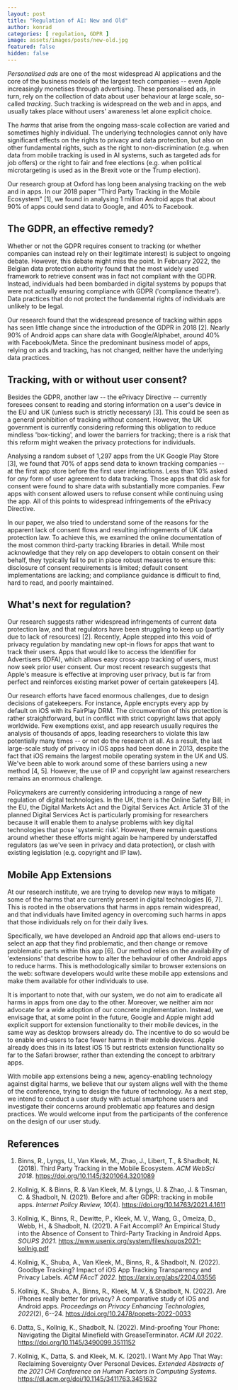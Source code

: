 ```yaml
---
layout: post
title: "Regulation of AI: New and Old"
author: konrad
categories: [ regulation, GDPR ]
image: assets/images/posts/new-old.jpg
featured: false
hidden: false
---
```


*Personalised ads* are one of the most widespread AI applications and
the core of the business models of the largest tech companies -- even
Apple increasingly monetises through advertising. These personalised
ads, in turn, rely on the collection of data about user behaviour at
large scale, so-called *tracking*. Such tracking is widespread on the
web and in apps, and usually takes place without users' awareness let
alone explicit choice.

The *harms* that arise from the ongoing mass-scale collection are varied
and sometimes highly individual. The underlying technologies cannot only
have significant effects on the rights to privacy and data protection,
but also on other fundamental rights, such as the right to
non-discrimination (e.g. when data from mobile tracking is used in AI
systems, such as targeted ads for job offers) or the right to fair and
free elections (e.g. when political microtargeting is used as in the
Brexit vote or the Trump election).

Our research group at Oxford has long been analysing tracking on the web
and in apps. In our 2018 paper "Third Party Tracking in the Mobile
Ecosystem" \[1\], we found in analysing 1 million Android apps that
about 90% of apps could send data to Google, and 40% to Facebook.

## The GDPR, an effective remedy?

Whether or not the GDPR requires consent to tracking (or whether
companies can instead rely on their legitimate interest) is subject to
ongoing debate. However, this debate might miss the point. In February
2022, the Belgian data protection authority found that the most widely
used framework to retrieve consent was in fact not compliant with the
GDPR. Instead, individuals had been bombarded in digital systems by
popups that were not actually ensuring compliance with GDPR ('compliance
theatre'). Data practices that do not protect the fundamental rights of
individuals are unlikely to be legal.

Our research found that the widespread presence of tracking within apps
has seen little change since the introduction of the GDPR in 2018 \[2\].
Nearly 90% of Android apps can share data with Google/Alphabet, around
40% with Facebook/Meta. Since the predominant business model of apps,
relying on ads and tracking, has not changed, neither have the
underlying data practices.

## Tracking, with or without user consent?

Besides the GDPR, another law -- the ePrivacy Directive -- currently
foresees consent to reading and storing information on a user's device
in the EU and UK (unless such is strictly necessary) \[3\]. This could
be seen as a general prohibition of tracking without consent. However,
the UK government is currently considering reforming this obligation to
reduce mindless 'box-ticking', and lower the barriers for tracking;
there is a risk that this reform might weaken the privacy protections
for individuals.

Analysing a random subset of 1,297 apps from the UK Google Play Store
\[3\], we found that 70% of apps send data to known tracking companies
-- at the first app store before the first user interactions. Less than
10% asked for *any* form of user agreement to data tracking. Those apps
that did ask for consent were found to share data with substantially
more companies. Few apps with consent allowed users to refuse consent
while continuing using the app. All of this points to widespread
infringements of the ePrivacy Directive.

In our paper, we also tried to understand some of the reasons for the
apparent lack of consent flows and resulting infringements of UK data
protection law. To achieve this, we examined the online documentation of
the most common third-party tracking libraries in detail. While most
acknowledge that they rely on app developers to obtain consent on their
behalf, they typically fail to put in place robust measures to ensure
this: disclosure of consent requirements is limited; default consent
implementations are lacking; and compliance guidance is difficult to
find, hard to read, and poorly maintained.

## What's next for regulation?

Our research suggests rather widespread infringements of current data
protection law, and that regulators have been struggling to keep up
(partly due to lack of resources) \[2\]. Recently, Apple stepped into
this void of privacy regulation by mandating new opt-in flows for apps
that want to track their users. Apps that would like to access the
Identifier for Advertisers (IDFA), which allows easy cross-app tracking
of users, must now seek prior user consent. Our most recent research
suggests that Apple's measure is effective at improving user privacy,
but is far from perfect and reinforces existing market power of certain
gatekeepers \[4\].

Our research efforts have faced enormous challenges, due to design
decisions of gatekeepers. For instance, Apple encrypts every app by
default on iOS with its FairPlay DRM. The circumvention of this
protection is rather straightforward, but in conflict with strict
copyright laws that apply worldwide. Few exemptions exist, and app
research usually requires the analysis of thousands of apps, leading
researchers to violate this law potentially many times -- or not do the
research at all. As a result, the last large-scale study of privacy in
iOS apps had been done in 2013, despite the fact that iOS remains the
largest mobile operating system in the UK and US. We've been able to
work around some of these barriers using a new method \[4, 5\]. However,
the use of IP and copyright law against researchers remains an enormous
challenge.

Policymakers are currently considering introducing a range of new
regulation of digital technologies. In the UK, there is the Online
Safety Bill; in the EU, the Digital Markets Act and the Digital Services
Act. Article 31 of the planned Digital Services Act is particularly
promising for researchers because it will enable them to analyse
problems with key digital technologies that pose 'systemic risk'.
However, there remain questions around whether these efforts might again
be hampered by understaffed regulators (as we've seen in privacy and
data protection), or clash with existing legislation (e.g. copyright and
IP law).

## Mobile App Extensions

At our research institute, we are trying to develop new ways to mitigate
some of the harms that are currently present in digital technologies
\[6, 7\]. This is rooted in the observations that harms in apps remain
widespread, and that individuals have limited agency in overcoming such
harms in apps that those individuals rely on for their daily lives.

Specifically, we have developed an Android app that allows end-users to
select an app that they find problematic, and then change or remove
problematic parts within this app \[6\]. Our method relies on the
availability of 'extensions' that describe how to alter the behaviour of
other Android apps to reduce harms. This is methodologically similar to
browser extensions on the web: software developers would write these
mobile app extensions and make them available for other individuals to
use.

It is important to note that, with our system, we do not aim to
eradicate all harms in apps from one day to the other. Moreover, we
neither aim nor advocate for a wide adoption of our concrete
implementation. Instead, we envisage that, at some point in the future,
Google and Apple might add explicit support for extension functionality
to their mobile devices, in the same way as desktop browsers already do.
The incentive to do so would be to enable end-users to face fewer harms
in their mobile devices. Apple already does this in its latest iOS 15
but restricts extension functionality so far to the Safari browser,
rather than extending the concept to arbitrary apps.

With mobile app extensions being a new, agency-enabling technology
against digital harms, we believe that our system aligns well with the
theme of the conference, trying to design the future of technology. As a
next step, we intend to conduct a user study with actual smartphone
users and investigate their concerns around problematic app features and
design practices. We would welcome input from the participants of the
conference on the design of our user study.

## References

1.  Binns, R., Lyngs, U., Van Kleek, M., Zhao, J., Libert, T., & Shadbolt, N. (2018). Third Party Tracking in the Mobile Ecosystem. *ACM WebSci 2018*. <https://doi.org/10.1145/3201064.3201089>

2.  Kollnig, K. & Binns, R. & Van Kleek, M. & Lyngs, U. & Zhao, J. & Tinsman, C. & Shadbolt, N. (2021). Before and after GDPR: tracking in mobile apps. *Internet Policy Review, 10*(4). <https://doi.org/10.14763/2021.4.1611>

3.  Kollnig, K., Binns, R., Dewitte, P., Kleek, M. V., Wang, G., Omeiza, D., Webb, H., & Shadbolt, N. (2021). A Fait Accompli? An Empirical Study into the Absence of Consent to Third-Party Tracking in Android Apps. *SOUPS 2021*. <https://www.usenix.org/system/files/soups2021-kollnig.pdf>

4.  Kollnig, K., Shuba, A., Van Kleek, M., Binns, R., & Shadbolt, N. (2022). Goodbye Tracking? Impact of iOS App Tracking Transparency and Privacy Labels. *ACM FAccT 2022*. <https://arxiv.org/abs/2204.03556>

5.  Kollnig, K., Shuba, A., Binns, R., Kleek, M. V., & Shadbolt, N. (2022). Are iPhones really better for privacy? A comparative study of iOS and Android apps. *Proceedings on Privacy Enhancing Technologies, 2022*(2), 6--24. <https://doi.org/10.2478/popets-2022-0033>

6.  Datta, S., Kollnig, K., Shadbolt, N. (2022). Mind-proofing Your Phone: Navigating the Digital Minefield with GreaseTerminator. *ACM IUI 2022*. <https://doi.org/10.1145/3490099.3511152>

7.  Kollnig, K., Datta, S. and Kleek, M. K. (2021). I Want My App That Way: Reclaiming Sovereignty Over Personal Devices. *Extended Abstracts of the 2021 CHI Conference on Human Factors in Computing Systems*. <https://dl.acm.org/doi/10.1145/3411763.3451632>

